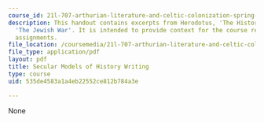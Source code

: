 ```yaml
---
course_id: 21l-707-arthurian-literature-and-celtic-colonization-spring-2005
description: This handout contains excerpts from Herodotus, 'The Histories'; and Josephus,
  'The Jewish War'. It is intended to provide context for the course readings and
  assignments.
file_location: /coursemedia/21l-707-arthurian-literature-and-celtic-colonization-spring-2005/535de4583a1a4eb22552ce812b784a3e_4_sec_mod_his_wr.pdf
file_type: application/pdf
layout: pdf
title: Secular Models of History Writing
type: course
uid: 535de4583a1a4eb22552ce812b784a3e

---
```

None